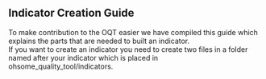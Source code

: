 ## Indicator Creation Guide

To make contribution to the OQT easier we have compiled this guide which explains the parts that are needed to built an indicator.<br>
If you want to create an indicator you need to create two files in a folder named after your indicator which is placed in ohsome_quality_tool/indicators.<br>
